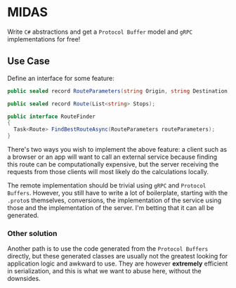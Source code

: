 # MIDAS
Write `C#` abstractions and get a `Protocol Buffer` model and `gRPC` implementations for free!
## Use Case
Define an interface for some feature:
```csharp
public sealed record RouteParameters(string Origin, string Destination);

public sealed record Route(List<string> Stops);

public interface RouteFinder
{
  Task<Route> FindBestRouteAsync(RouteParameters routeParameters);
}
```
There's two ways you wish to implement the above feature: a client such as a browser or an app will want to call an external service because finding this route can be computationally expensive, but the server receiving the requests from those clients will most likely do the calculations locally.

The remote implementation should be trivial using `gRPC` and `Protocol Buffers`. However, you still have to write a lot of boilerplate, starting with the `.proto`s themselves, conversions, the implementation of the service using those and the implementation of the server. I'm betting that it can all be generated.

### Other solution
Another path is to use the code generated from the `Protocol Buffers` directly, but these generated classes are usually not the greatest looking for application logic and awkward to use. They are however **extremely** efficient in serialization, and this is what we want to abuse here, without the downsides.